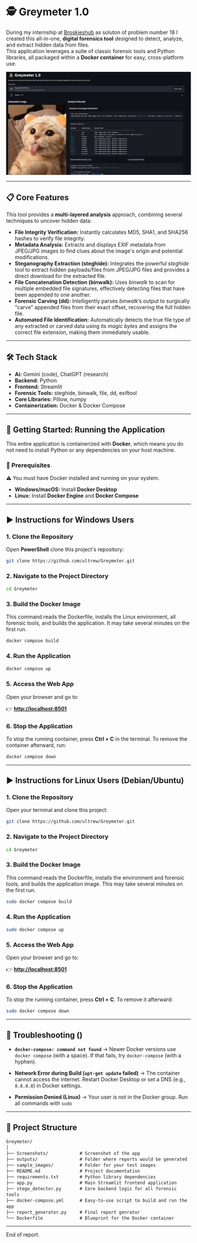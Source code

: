 # 🕵️ Greymeter 1.0

During my internship at [Broskieshub](https://github.com/ultrew/Broskieshub-Internship) as soluton of problem number 18 I created this all-in-one, **digital forensics tool** designed to detect, analyze, and extract hidden data from files.  
This application leverages a suite of classic forensic tools and Python libraries, all packaged within a **Docker container** for easy, cross-platform use.

![](Screenshots/app.png)

--- 

## 📋 Core Features

This tool provides a **multi-layered analysis** approach, combining several techniques to uncover hidden data:

- **File Integrity Verification:** Instantly calculates MD5, SHA1, and SHA256 hashes to verify file integrity.  
- **Metadata Analysis:** Extracts and displays EXIF metadata from JPEG/JPG images to find clues about the image's origin and potential modifications.  
- **Steganography Extraction (steghide):** Integrates the powerful *steghide* tool to extract hidden payloads/files from JPEG/JPG files and provides a direct download for the extracted file.  
- **File Concatenation Detection (binwalk):** Uses *binwalk* to scan for multiple embedded file signatures, effectively detecting files that have been appended to one another.  
- **Forensic Carving (dd):** Intelligently parses *binwalk*’s output to surgically "carve" appended files from their exact offset, recovering the full hidden file.  
- **Automated File Identification:** Automatically detects the true file type of any extracted or carved data using its *magic bytes* and assigns the correct file extension, making them immediately usable.  

---

## 🛠️ Tech Stack
- **Ai:** Gemini (code), ChatGPT (research)
- **Backend:** Python  
- **Frontend:** Streamlit  
- **Forensic Tools:** steghide, binwalk, file, dd, exiftool 
- **Core Libraries:** Pillow, numpy  
- **Containerization:** Docker & Docker Compose  

---

## 🚀 Getting Started: Running the Application

This entire application is containerized with **Docker**, which means you do not need to install Python or any dependencies on your host machine.

### 🔧 Prerequisites

⚠️ You must have Docker installed and running on your system.

- **Windows/macOS:** Install **Docker Desktop**  
- **Linux:** Install **Docker Engine** and **Docker Compose**

---

## ▶️ Instructions for Windows Users

  
### 1. Clone the Repository

Open **PowerShell** clone this project's repository:

```bash
git clone https://github.com/ultrew/Greymeter.git
````

### 2. Navigate to the Project Directory

```bash
cd Greymeter
```

### 3. Build the Docker Image

This command reads the Dockerfile, installs the Linux environment, all forensic tools, and builds the application.
It may take several minutes on the first run.

```bash
docker compose build
```

### 4. Run the Application

```bash
docker compose up
```

### 5. Access the Web App

Open your browser and go to:

👉 **[http://localhost:8501](http://localhost:8501)**

### 6. Stop the Application

To stop the running container, press **Ctrl + C** in the terminal.
To remove the container afterward, run:

```bash
docker compose down
```

---

## ▶️ Instructions for Linux Users (Debian/Ubuntu)

### 1. Clone the Repository

Open your terminal and clone this project:

```bash
git clone https://github.com/ultrew/Greymeter.git
```

### 2. Navigate to the Project Directory

```bash
cd Greymeter
```

### 3. Build the Docker Image

This command reads the Dockerfile, installs the environment and forensic tools, and builds the application image.
This may take several minutes on the first run.

```bash
sudo docker compose build
```

### 4. Run the Application

```bash
sudo docker compose up
```

### 5. Access the Web App

Open your browser and go to:

👉 **[http://localhost:8501](http://localhost:8501)**

### 6. Stop the Application

To stop the running container, press **Ctrl + C**.
To remove it afterward:

```bash
sudo docker compose down
```

---

## 🔧 Troubleshooting ()

* **`docker-compose: command not found`**
  → Newer Docker versions use `docker compose` (with a space).
  If that fails, try `docker-compose` (with a hyphen).

* **Network Error during Build (`apt-get update` failed)**
  → The container cannot access the internet. Restart Docker Desktop or set a DNS (e.g., `8.8.8.8`) in Docker settings.

* **Permission Denied (Linux)**
  → Your user is not in the Docker group.
  Run all commands with `sudo`

---

## 📁 Project Structure

```
Greymeter/
│
├── Screenshots/            # Screenshot of the app
├── outputs/                # Folder where reports would be generated
├── sample_images/          # Folder for your test images
├── README.md               # Project documentation
├── requirements.txt        # Python library dependencies
├── app.py                  # Main Streamlit frontend application
├── stego_detector.py       # Core backend logic for all forensic tools
├── docker-compose.yml      # Easy-to-use script to build and run the app
├── report_generator.py     # Final report genrator 
└── Dockerfile              # Blueprint for the Docker container
```

---

End of report.
